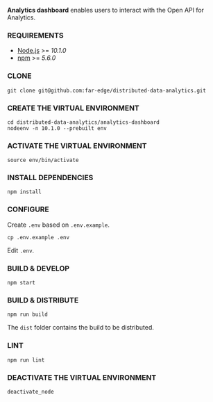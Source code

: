 **Analytics dashboard** enables users to interact with the Open API for Analytics.

### REQUIREMENTS

* [Node.js](https://nodejs.org/) >= *10.1.0*
* [npm](https://www.npmjs.com/) >= *5.6.0*

### CLONE

    git clone git@github.com:far-edge/distributed-data-analytics.git

### CREATE THE VIRTUAL ENVIRONMENT

    cd distributed-data-analytics/analytics-dashboard
    nodeenv -n 10.1.0 --prebuilt env

### ACTIVATE THE VIRTUAL ENVIRONMENT

    source env/bin/activate

### INSTALL DEPENDENCIES

    npm install

### CONFIGURE

Create `.env` based on `.env.example`.

    cp .env.example .env

Edit `.env`.

### BUILD & DEVELOP

    npm start

### BUILD & DISTRIBUTE

    npm run build

The `dist` folder contains the build to be distributed.

### LINT

    npm run lint

### DEACTIVATE THE VIRTUAL ENVIRONMENT

    deactivate_node
